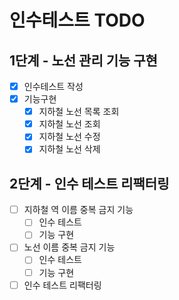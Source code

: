# 인수테스트 TODO
##  1단계 - 노선 관리 기능 구현 
- [X] 인수테스트 작성
- [X] 기능구현
    - [X] 지하철 노선 목록 조회
    - [X] 지하철 노선 조회
    - [X] 지하철 노선 수정
    - [X] 지하철 노선 삭제

## 2단계 - 인수 테스트 리팩터링
- [ ] 지하철 역 이름 중복 금지 기능 
  - [ ] 인수 테스트 
  - [ ] 기능 구현 
- [ ] 노선 이름 중복 금지 기능
  - [ ] 인수 테스트
  - [ ] 기능 구현 
- [ ] 인수 테스트 리팩터링